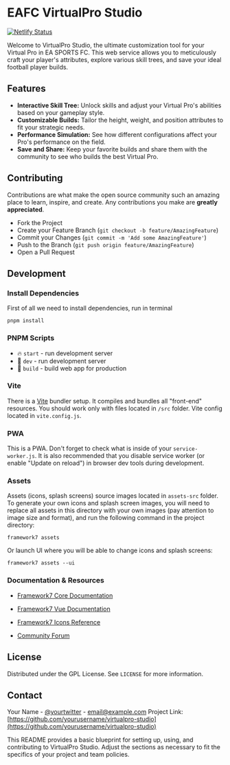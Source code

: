 # EAFC VirtualPro Studio

[![Netlify Status](https://api.netlify.com/api/v1/badges/c117e990-e7bb-4496-803c-cd4606feae0c/deploy-status)](https://app.netlify.com/sites/eafc-virtualprostudio/deploys)

Welcome to VirtualPro Studio, the ultimate customization tool for your Virtual Pro in EA SPORTS FC. This web service allows you to meticulously craft your player's attributes, explore various skill trees, and save your ideal football player builds.

## Features

- **Interactive Skill Tree:** Unlock skills and adjust your Virtual Pro's abilities based on your gameplay style.
- **Customizable Builds:** Tailor the height, weight, and position attributes to fit your strategic needs.
- **Performance Simulation:** See how different configurations affect your Pro's performance on the field.
- **Save and Share:** Keep your favorite builds and share them with the community to see who builds the best Virtual Pro.

## Contributing
Contributions are what make the open source community such an amazing place to learn, inspire, and create. Any contributions you make are **greatly appreciated**.

- Fork the Project
- Create your Feature Branch (`git checkout -b feature/AmazingFeature`)
- Commit your Changes (`git commit -m 'Add some AmazingFeature'`)
- Push to the Branch (`git push origin feature/AmazingFeature`)
- Open a Pull Request

## Development

### Install Dependencies

First of all we need to install dependencies, run in terminal
```
pnpm install
```

### PNPM Scripts

* 🔥 `start` - run development server
* 🔧 `dev` - run development server
* 🔧 `build` - build web app for production

### Vite

There is a [Vite](https://vitejs.dev) bundler setup. It compiles and bundles all "front-end" resources. You should work only with files located in `/src` folder. Vite config located in `vite.config.js`.

### PWA

This is a PWA. Don't forget to check what is inside of your `service-worker.js`. It is also recommended that you disable service worker (or enable "Update on reload") in browser dev tools during development.

### Assets

Assets (icons, splash screens) source images located in `assets-src` folder. To generate your own icons and splash screen images, you will need to replace all assets in this directory with your own images (pay attention to image size and format), and run the following command in the project directory:

```
framework7 assets
```

Or launch UI where you will be able to change icons and splash screens:

```
framework7 assets --ui
```

### Documentation & Resources

* [Framework7 Core Documentation](https://framework7.io/docs/)
* [Framework7 Vue Documentation](https://framework7.io/vue/)


* [Framework7 Icons Reference](https://framework7.io/icons/)
* [Community Forum](https://forum.framework7.io)



## License
Distributed under the GPL License. See `LICENSE` for more information.

## Contact
Your Name - [@yourtwitter](https://twitter.com/yourtwitter) - email@example.com
Project Link: [https://github.com/yourusername/virtualpro-studio](https://github.com/yourusername/virtualpro-studio)

This README provides a basic blueprint for setting up, using, and contributing to VirtualPro Studio. Adjust the sections as necessary to fit the specifics of your project and team policies.
